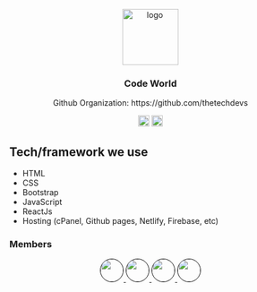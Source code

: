 <p align="center">
  <img src='https://avatars1.githubusercontent.com/u/64302236?s=200&v=4' height="100px" alt="logo" />
</p>

<h3 align="center">Code World</h3>
<p align="center">
  Github Organization: https://github.com/thetechdevs
</p>
<p align="center">
  <img src="https://img.shields.io/github/repo-size/thetechdevs/thetechdevs" height="20px" alt="repo-size" />
  <img src="https://img.shields.io/github/languages/top/thetechdevs/thetechdevs" height="20px" alt="languages" />
</p>

## Tech/framework we use
- HTML
- CSS
- Bootstrap
- JavaScript
- ReactJs
- Hosting (cPanel, Github pages, Netlify, Firebase, etc)

### Members
<p align="center">
  <a href="https://github.com/arifpro">
    <img src='https://avatars0.githubusercontent.com/u/45432079?s=460&u=384e72c5bea8980f3a52adc6069788482b64c665&v=4' height="40px" width="40px" style="border-radius: 50%; border: 1px solid black;" />
  </a>
    
  <a href="https://github.com/dev-ashik">
    <img src='https://avatars0.githubusercontent.com/u/61373940?s=460&u=e0422a3e38f2c1febe9ff7b603a27ce15dd70e33&v=4' height="40px" width="40px" style="border-radius: 50%; border: 1px solid black;" />
  </a>
    
  <a href="https://github.com/Arbijoy">
    <img src='https://avatars1.githubusercontent.com/u/61105901?s=460&u=8224d3ba06e05f4d565e4ee131a4d5d20d4ad3e4&v=4' height="40px" width="40px" style="border-radius: 50%; border: 1px solid black;" />
  </a>
    
   <a href="https://github.com/Mutasim-Shatil">
    <img src='https://avatars2.githubusercontent.com/u/70066678?s=400&u=2d6dc93ad9706c95c1f8dc336cd86ccf63927f69&v=4' height="40px" width="40px" style="border-radius: 50%; border: 1px solid black;" />
  </a>
</p>
